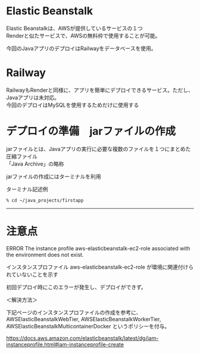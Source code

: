 # Elastic Beanstalk
Elastic Beanstalkは、AWSが提供しているサービスの１つ   
Renderと似たサービスで、AWSの無料枠で使用することが可能。   

今回のJavaアプリのデプロイはRailwayをデータベースを使用。

# Railway
RailwayもRenderと同様に、アプリを簡単にデプロイできるサービス。ただし、Javaアプリは未対応。   
今回のデプロイはMySQLを使用するためだけに使用する

# デプロイの準備　jarファイルの作成
jarファイルとは、Javaアプリの実行に必要な複数のファイルを１つにまとめた圧縮ファイル   
「Java Archive」の略称

jarファイルの作成にはターミナルを利用

ターミナル記述例
```
% cd ~/java_projects/firstapp
```
---
# 注意点

ERROR	The instance profile aws-elasticbeanstalk-ec2-role associated with the environment does not exist.

インスタンスプロファイル aws-elasticbeanstalk-ec2-role が環境に関連付けられていないことを示す

初回デプロイ時にこのエラーが発生し、デプロイができず。

＜解決方法＞

下記ページのインスタンスプロファイルの作成を参考に、
AWSElasticBeanstalkWebTier, 
AWSElasticBeanstalkWorkerTier, 
AWSElasticBeanstalkMulticontainerDocker
というポリシーを付与。

https://docs.aws.amazon.com/elasticbeanstalk/latest/dg/iam-instanceprofile.html#iam-instanceprofile-create

